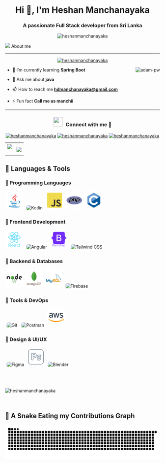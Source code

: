 <h1 align="center">Hi 👋, I'm Heshan Manchanayaka</h1>
<h3 align="center">A passionate Full Stack developer from Sri Lanka</h3>

<p align="center"> <img src="https://komarev.com/ghpvc/?username=heshanmanchanayaka&label=Profile%20views&color=0e75b6&style=flat" alt="heshanmanchanayaka" /> </p>
<picture><img src = "https://github.com/7oSkaaa/7oSkaaa/blob/main/Images/about_me.gif?raw=true" width = 50px></picture> About me

---

<p align="center"> <a href="https://github.com/ryo-ma/github-profile-trophy"><img src="https://github-profile-trophy.vercel.app/?username=heshanmanchanayaka" alt="heshanmanchanayaka" /></a> </p>
<p><img align="right" src="https://github.com/Adam-pw/Adam-pw/blob/main/animation_500_kxa883sd.gif" alt="adam-pw" /></p>

- 🌱 I’m currently learning **Spring Boot**

- 💬 Ask me about **java**

- 📫 How to reach me **hdmanchanayaka@gmail.com**

- ⚡ Fun fact **Call me as manchii**

---

<h3 align="center" > <img src="https://media.giphy.com/media/iY8CRBdQXODJSCERIr/giphy.gif" width="30" height="30" style="margin-right: 10px;">Connect with me 🤝 </h3>
<p align="center">
<a href="https://linkedin.com/in/heshanmanchanayaka" target="blank"><img align="center" src="https://raw.githubusercontent.com/rahuldkjain/github-profile-readme-generator/master/src/images/icons/Social/linked-in-alt.svg" alt="heshanmanchanayaka" height="30" width="40" /></a>
<a href="https://fb.com/Heshan Manchanayaka" target="blank"><img align="center" src="https://raw.githubusercontent.com/rahuldkjain/github-profile-readme-generator/master/src/images/icons/Social/facebook.svg" alt="heshanmanchanayaka" height="30" width="40" /></a>
<a href="https://instagram.com/manchiiya" target="blank"><img align="center" src="https://raw.githubusercontent.com/rahuldkjain/github-profile-readme-generator/master/src/images/icons/Social/instagram.svg" alt="heshanmanchanayaka" height="30" width="40" /></a>
</p>

<table align="center">
<tr border="none">
<td width="50%" align="center">
  
  <img  align="center"  src="https://github-readme-stats.vercel.app/api?username=HeshanManchanayaka&theme=dark&show_icons=true&count_private=true" />
  <br></br>
</td>

<td width="50%" align="center">

  <img  align="center"  src="https://github-readme-stats.anuraghazra1.vercel.app/api/top-langs/?username=HeshanManchanayaka&theme=dark&hide_border=false&no-bg=true&no-frame=true&langs_count=10"/>
  
  </td>
</tr>
</table>


## 🚀 Languages & Tools

### 📌 Programming Languages  
<p align="left">
  <img src="https://raw.githubusercontent.com/devicons/devicon/master/icons/java/java-original.svg" alt="Java" width="50" height="50" style="background:white; padding:5px; border-radius:10px;"/>
  <img src="https://www.vectorlogo.zone/logos/kotlinlang/kotlinlang-icon.svg" alt="Kotlin" width="50" height="50" style="background:white; padding:5px; border-radius:10px;"/>
  <img src="https://raw.githubusercontent.com/devicons/devicon/master/icons/javascript/javascript-original.svg" alt="JavaScript" width="50" height="50" style="background:white; padding:5px; border-radius:10px;"/>
  <img src="https://raw.githubusercontent.com/devicons/devicon/master/icons/php/php-original.svg" alt="PHP" width="50" height="50" style="background:white; padding:5px; border-radius:10px;"/>
  <img src="https://raw.githubusercontent.com/devicons/devicon/master/icons/c/c-original.svg" alt="C" width="50" height="50" style="background:white; padding:5px; border-radius:10px;"/>
</p>

### 🎨 Frontend Development  
<p align="left">
  <img src="https://raw.githubusercontent.com/devicons/devicon/master/icons/react/react-original-wordmark.svg" alt="React" width="50" height="50" style="background:white; padding:5px; border-radius:10px;"/>
  <img src="https://angular.io/assets/images/logos/angular/angular.svg" alt="Angular" width="50" height="50" style="background:white; padding:5px; border-radius:10px;"/>
  <img src="https://raw.githubusercontent.com/devicons/devicon/master/icons/bootstrap/bootstrap-plain-wordmark.svg" alt="Bootstrap" width="50" height="50" style="background:white; padding:5px; border-radius:10px;"/>
  <img src="https://www.vectorlogo.zone/logos/tailwindcss/tailwindcss-icon.svg" alt="Tailwind CSS" width="50" height="50" style="background:white; padding:5px; border-radius:10px;"/>
</p>

### 🔗 Backend & Databases  
<p align="left">
  <img src="https://raw.githubusercontent.com/devicons/devicon/master/icons/nodejs/nodejs-original-wordmark.svg" alt="Node.js" width="50" height="50" style="background:white; padding:5px; border-radius:10px;"/>
  <img src="https://raw.githubusercontent.com/devicons/devicon/master/icons/mongodb/mongodb-original-wordmark.svg" alt="MongoDB" width="50" height="50" style="background:white; padding:5px; border-radius:10px;"/>
  <img src="https://raw.githubusercontent.com/devicons/devicon/master/icons/mysql/mysql-original-wordmark.svg" alt="MySQL" width="50" height="50" style="background:white; padding:5px; border-radius:10px;"/>
  <img src="https://www.vectorlogo.zone/logos/firebase/firebase-icon.svg" alt="Firebase" width="50" height="50" style="background:white; padding:5px; border-radius:10px;"/>
</p>

### 🔧 Tools & DevOps  
<p align="left">
  <img src="https://www.vectorlogo.zone/logos/git-scm/git-scm-icon.svg" alt="Git" width="50" height="50" style="background:white; padding:5px; border-radius:10px;"/>
  <img src="https://www.vectorlogo.zone/logos/getpostman/getpostman-icon.svg" alt="Postman" width="50" height="50" style="background:white; padding:5px; border-radius:10px;"/>
  <img src="https://raw.githubusercontent.com/devicons/devicon/master/icons/amazonwebservices/amazonwebservices-original-wordmark.svg" alt="AWS" width="50" height="50" style="background:white; padding:5px; border-radius:10px;"/>
</p>

### 🎨 Design & UI/UX  
<p align="left">
  <img src="https://www.vectorlogo.zone/logos/figma/figma-icon.svg" alt="Figma" width="50" height="50" style="background:white; padding:5px; border-radius:10px;"/>
  <img src="https://raw.githubusercontent.com/devicons/devicon/master/icons/photoshop/photoshop-line.svg" alt="Photoshop" width="50" height="50" style="background:white; padding:5px; border-radius:10px;"/>
  <img src="https://download.blender.org/branding/community/blender_community_badge_white.svg" alt="Blender" width="50" height="50" style="background:white; padding:5px; border-radius:10px;"/>
</p>
  

</br></br>

<p><img align="center" src="https://github-readme-stats.vercel.app/api/top-langs?username=heshanmanchanayaka&show_icons=true&locale=en&layout=compact" alt="heshanmanchanayaka" /></p>
</br>


## 🐍 A Snake Eating my Contributions Graph
	
<p align = "center">
	<img src = "https://github.com/7oSkaaa/7oSkaaa/blob/output/github-contribution-grid-snake.svg?" alt = "Snake Game"/>
</p>
